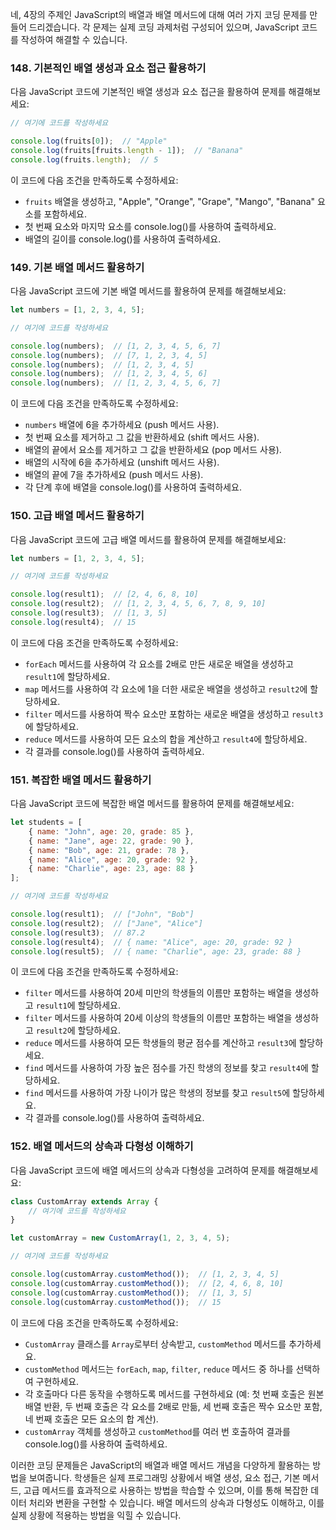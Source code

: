 네, 4장의 주제인 JavaScript의 배열과 배열 메서드에 대해 여러 가지 코딩 문제를 만들어 드리겠습니다. 각 문제는 실제 코딩 과제처럼 구성되어 있으며, JavaScript 코드를 작성하여 해결할 수 있습니다.

### 148. 기본적인 배열 생성과 요소 접근 활용하기

다음 JavaScript 코드에 기본적인 배열 생성과 요소 접근을 활용하여 문제를 해결해보세요:

```javascript
// 여기에 코드를 작성하세요

console.log(fruits[0]);  // "Apple"
console.log(fruits[fruits.length - 1]);  // "Banana"
console.log(fruits.length);  // 5
```

이 코드에 다음 조건을 만족하도록 수정하세요:
- `fruits` 배열을 생성하고, "Apple", "Orange", "Grape", "Mango", "Banana" 요소를 포함하세요.
- 첫 번째 요소와 마지막 요소를 console.log()를 사용하여 출력하세요.
- 배열의 길이를 console.log()를 사용하여 출력하세요.

### 149. 기본 배열 메서드 활용하기

다음 JavaScript 코드에 기본 배열 메서드를 활용하여 문제를 해결해보세요:

```javascript
let numbers = [1, 2, 3, 4, 5];

// 여기에 코드를 작성하세요

console.log(numbers);  // [1, 2, 3, 4, 5, 6, 7]
console.log(numbers);  // [7, 1, 2, 3, 4, 5]
console.log(numbers);  // [1, 2, 3, 4, 5]
console.log(numbers);  // [1, 2, 3, 4, 5, 6]
console.log(numbers);  // [1, 2, 3, 4, 5, 6, 7]
```

이 코드에 다음 조건을 만족하도록 수정하세요:
- `numbers` 배열에 6을 추가하세요 (push 메서드 사용).
- 첫 번째 요소를 제거하고 그 값을 반환하세요 (shift 메서드 사용).
- 배열의 끝에서 요소를 제거하고 그 값을 반환하세요 (pop 메서드 사용).
- 배열의 시작에 6을 추가하세요 (unshift 메서드 사용).
- 배열의 끝에 7을 추가하세요 (push 메서드 사용).
- 각 단계 후에 배열을 console.log()를 사용하여 출력하세요.

### 150. 고급 배열 메서드 활용하기

다음 JavaScript 코드에 고급 배열 메서드를 활용하여 문제를 해결해보세요:

```javascript
let numbers = [1, 2, 3, 4, 5];

// 여기에 코드를 작성하세요

console.log(result1);  // [2, 4, 6, 8, 10]
console.log(result2);  // [1, 2, 3, 4, 5, 6, 7, 8, 9, 10]
console.log(result3);  // [1, 3, 5]
console.log(result4);  // 15
```

이 코드에 다음 조건을 만족하도록 수정하세요:
- `forEach` 메서드를 사용하여 각 요소를 2배로 만든 새로운 배열을 생성하고 `result1`에 할당하세요.
- `map` 메서드를 사용하여 각 요소에 1을 더한 새로운 배열을 생성하고 `result2`에 할당하세요.
- `filter` 메서드를 사용하여 짝수 요소만 포함하는 새로운 배열을 생성하고 `result3`에 할당하세요.
- `reduce` 메서드를 사용하여 모든 요소의 합을 계산하고 `result4`에 할당하세요.
- 각 결과를 console.log()를 사용하여 출력하세요.

### 151. 복잡한 배열 메서드 활용하기

다음 JavaScript 코드에 복잡한 배열 메서드를 활용하여 문제를 해결해보세요:

```javascript
let students = [
    { name: "John", age: 20, grade: 85 },
    { name: "Jane", age: 22, grade: 90 },
    { name: "Bob", age: 21, grade: 78 },
    { name: "Alice", age: 20, grade: 92 },
    { name: "Charlie", age: 23, age: 88 }
];

// 여기에 코드를 작성하세요

console.log(result1);  // ["John", "Bob"]
console.log(result2);  // ["Jane", "Alice"]
console.log(result3);  // 87.2
console.log(result4);  // { name: "Alice", age: 20, grade: 92 }
console.log(result5);  // { name: "Charlie", age: 23, grade: 88 }
```

이 코드에 다음 조건을 만족하도록 수정하세요:
- `filter` 메서드를 사용하여 20세 미만의 학생들의 이름만 포함하는 배열을 생성하고 `result1`에 할당하세요.
- `filter` 메서드를 사용하여 20세 이상의 학생들의 이름만 포함하는 배열을 생성하고 `result2`에 할당하세요.
- `reduce` 메서드를 사용하여 모든 학생들의 평균 점수를 계산하고 `result3`에 할당하세요.
- `find` 메서드를 사용하여 가장 높은 점수를 가진 학생의 정보를 찾고 `result4`에 할당하세요.
- `find` 메서드를 사용하여 가장 나이가 많은 학생의 정보를 찾고 `result5`에 할당하세요.
- 각 결과를 console.log()를 사용하여 출력하세요.

### 152. 배열 메서드의 상속과 다형성 이해하기

다음 JavaScript 코드에 배열 메서드의 상속과 다형성을 고려하여 문제를 해결해보세요:

```javascript
class CustomArray extends Array {
    // 여기에 코드를 작성하세요
}

let customArray = new CustomArray(1, 2, 3, 4, 5);

// 여기에 코드를 작성하세요

console.log(customArray.customMethod());  // [1, 2, 3, 4, 5]
console.log(customArray.customMethod());  // [2, 4, 6, 8, 10]
console.log(customArray.customMethod());  // [1, 3, 5]
console.log(customArray.customMethod());  // 15
```

이 코드에 다음 조건을 만족하도록 수정하세요:
- `CustomArray` 클래스를 `Array`로부터 상속받고, `customMethod` 메서드를 추가하세요.
- `customMethod` 메서드는 `forEach`, `map`, `filter`, `reduce` 메서드 중 하나를 선택하여 구현하세요.
- 각 호출마다 다른 동작을 수행하도록 메서드를 구현하세요 (예: 첫 번째 호출은 원본 배열 반환, 두 번째 호출은 각 요소를 2배로 만듦, 세 번째 호출은 짝수 요소만 포함, 네 번째 호출은 모든 요소의 합 계산).
- `customArray` 객체를 생성하고 `customMethod`를 여러 번 호출하여 결과를 console.log()를 사용하여 출력하세요.

이러한 코딩 문제들은 JavaScript의 배열과 배열 메서드 개념을 다양하게 활용하는 방법을 보여줍니다. 학생들은 실제 프로그래밍 상황에서 배열 생성, 요소 접근, 기본 메서드, 고급 메서드를 효과적으로 사용하는 방법을 학습할 수 있으며, 이를 통해 복잡한 데이터 처리와 변환을 구현할 수 있습니다. 배열 메서드의 상속과 다형성도 이해하고, 이를 실제 상황에 적용하는 방법을 익힐 수 있습니다.